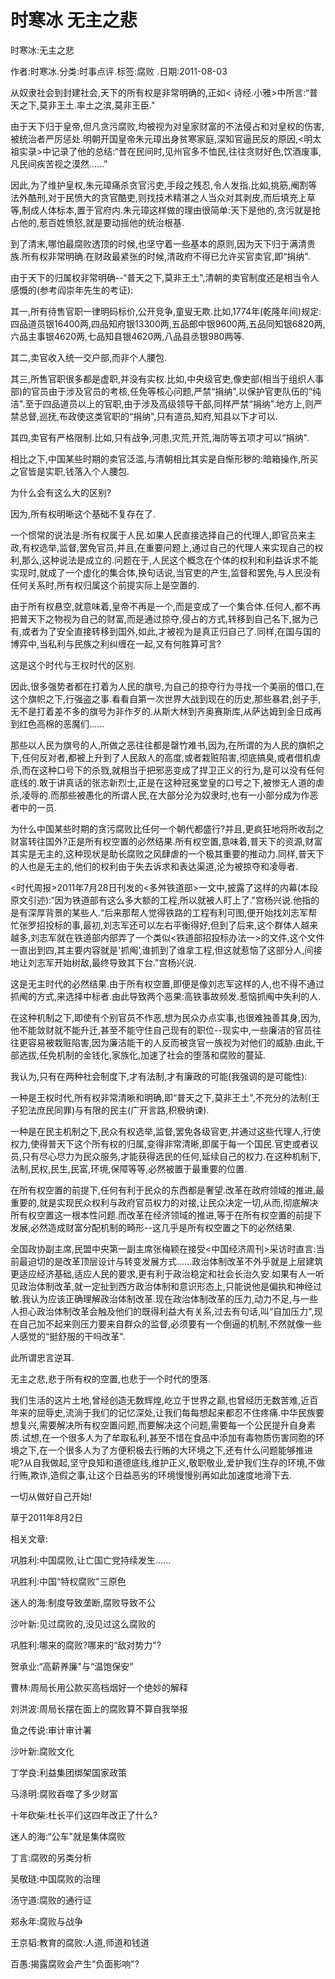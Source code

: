 # 时寒冰  无主之悲    
    
时寒冰:无主之悲    
作者:时寒冰.分类:时事点评.标签:腐败 .日期:2011-08-03    
从奴隶社会到封建社会,天下的所有权是非常明确的,正如< 诗经.小雅>中所言:“普天之下,莫非王土.率土之滨,莫非王臣."    
由于天下归于皇帝,但凡贪污腐败,均被视为对皇家财富的不法侵占和对皇权的伤害,被统治者严厉惩处.明朝开国皇帝朱元璋出身贫寒家庭,深知官逼民反的原因,<明太祖实录>中记录了他的总结:“昔在民间时,见州官多不恤民,往往贪财好色,饮酒废事,凡民间疾苦视之漠然......"    
因此,为了维护皇权,朱元璋痛杀贪官污吏,手段之残忍,令人发指.比如,挑筋,阉割等法外酷刑,对于民愤大的贪官酷吏,则找技术精湛之人当众对其剥皮,而后填充上草等,制成人体标本,置于官府内.朱元璋这样做的理由很简单:天下是他的,贪污就是抢占他的,惹百姓愤怒,就是要动摇他的统治根基.    
到了清末,哪怕最腐败透顶的时候,也坚守着一些基本的原则,因为天下归于满清贵族.所有权非常明确.在财政最紧张的时候,清政府不得已允许买官卖官,即“捐纳".    
由于天下的归属权非常明确--“普天之下,莫非王土",清朝的卖官制度还是相当令人感慨的(参考阎崇年先生的考证):    
其一,所有待售官职一律明码标价,公开竞争,童叟无欺.比如,1774年(乾隆年间)规定:四品道员银16400两,四品知府银13300两,五品郎中银9600两,五品同知银6820两,六品主事银4620两,七品知县银4620两,八品县丞银980两等.    
其二,卖官收入统一交户部,而非个人腰包.    
其三,所售官职很多都是虚职,并没有实权.比如,中央级官吏,像吏部(相当于组织人事部)的官员由于涉及官员的考核,任免等核心问题,严禁“捐纳",以保护官吏队伍的“纯洁".至于四品道员以上的官职,由于涉及高级领导干部,同样严禁“捐纳".地方上,则严禁总督,巡抚,布政使这类官职的“捐纳",只有道员,知府,知县以下才可以.    
其四,卖官有严格限制.比如,只有战争,河患,灾荒,开荒,海防等五项才可以“捐纳".    
相比之下,中国某些时期的卖官泛滥,与清朝相比其实是自惭形秽的:暗箱操作,所买之官皆是实职,钱落入个人腰包.    
为什么会有这么大的区别?    
因为,所有权明晰这个基础不复存在了.    
一个惯常的说法是:所有权属于人民.如果人民直接选择自己的代理人,即官员来主政,有权选举,监督,罢免官员,并且,在重要问题上,通过自己的代理人来实现自己的权利,那么,这种说法是成立的.问题在于,人民这个概念在个体的权利和利益诉求不能实现时,就成了一个虚化的集合体,换句话说,当官吏的产生,监督和罢免,与人民没有任何关系时,所有权归属这个前提实际上是空置的.    
由于所有权悬空,就意味着,皇帝不再是一个,而是变成了一个集合体.任何人,都不再把普天下之物视为自己的财富,而是通过掠夺,侵占的方式,转移到自己名下,据为己有,或者为了安全直接转移到国外,如此,才被视为是真正归自己了.同样,在国与国的博弈中,当私利与民族之利纠缠在一起,又有何胜算可言?    
这是这个时代与王权时代的区别.    
因此,很多强势者都在打着为人民的旗号,为自己的掠夺行为寻找一个美丽的借口,在这个旗帜之下,行强盗之事.看看自第一次世界大战到现在的历史,那些暴君,刽子手,无不是打着差不多的旗号为非作歹的.从斯大林到齐奥赛斯库,从萨达姆到金日成再到红色高棉的恶魔们......    
那些以人民为旗号的人,所做之恶往往都是罄竹难书,因为,在所谓的为人民的旗帜之下,任何反对者,都被上升到了人民敌人的高度,或者栽赃陷害,彻底搞臭,或者借机虐杀,而在这种口号下的杀戮,就相当于把邪恶变成了捍卫正义的行为,是可以没有任何底线的.敢于讲真话的张志新烈士,正是在这种冠冕堂皇的口号之下,被惨无人道的虐杀,凌辱的.而那些被愚化的所谓人民,在大部分沦为奴隶时,也有一小部分成为作恶者中的一员.    
为什么中国某些时期的贪污腐败比任何一个朝代都盛行?并且,更疯狂地将所收刮之财富转往国外?正是所有权空置的必然结果.所有权空置,意味着,普天下的资源,财富其实是无主的,这种现状是助长腐败之风肆虐的一个极其重要的推动力.同样,普天下的人也是无主的,他们的权利由于失去诉求和表达渠道,沦为被掠夺和凌辱者.    
<时代周报>2011年7月28日刊发的<多舛铁道部>一文中,披露了这样的内幕(本段原文引述):“因为铁道部有这么多大额的工程,所以就被人盯上了."宫杨兴说.他指的是有深厚背景的某些人.“后来那帮人觉得铁路的工程有利可图,便开始找刘志军帮忙张罗招投标的事,最初,刘志军还可以左右平衡得好,但到了后来,这个群体人越来越多,刘志军就在铁道部内部弄了一个类似<铁道部招投标办法一>的文件,这个文件一直出到四,其主要内容就是'抓阄’,谁抓到了谁拿工程,但这就惹恼了这部分人,间接地让刘志军开始树敌,最终导致其下台."宫杨兴说.    
这是无主时代的必然结果.由于所有权空置,即便是像刘志军这样的人,也不得不通过抓阄的方式,来选择中标者.由此导致两个恶果:高铁事故频发.惹恼抓阄中失利的人.    
在这种机制之下,即使有个别官员不作恶,想为民众办点实事,也很难独善其身,因为,他不能敛财就不能升迁,甚至不能守住自己现有的职位--现实中,一些廉洁的官员往往更容易被栽赃陷害,因为廉洁能干的人反而被贪官一族视为对他们的威胁.由此,干部选拔,任免机制的金钱化,家族化,加速了社会的堕落和腐败的蔓延.    
我认为,只有在两种社会制度下,才有法制,才有廉政的可能(我强调的是可能性):    
一种是王权时代,所有权非常清晰和明确,即“普天之下,莫非王土",不充分的法制(王子犯法庶民同罪)与有限的民主(广开言路,积极纳谏).    
一种是在民主机制之下,民众有权选举,监督,罢免各级官吏,并通过这些代理人,行使权力,使得普天下这个所有权的归属,变得非常清晰,即属于每一个国民.官吏或者议员,只有尽心尽力为民众服务,才能获得选民的任何,延续自己的权力.在这种机制下,法制,民权,民生,民富,环境,保障等等,必然被置于最重要的位置.    
在所有权空置的前提下,任何有利于民众的东西都是奢望.改革在政府领域的推进,最重要的,就是实现民众权利与政府官员权力的对接,让民众决定一切,从而,彻底解决所有权空置这一根本性问题.而改革在经济领域的推进,等于在所有权空置的前提下发展,必然造成财富分配机制的畸形--这几乎是所有权空置之下的必然结果.    
全国政协副主席,民盟中央第一副主席张梅颖在接受<中国经济周刊>采访时直言:当前最迫切的是改革顶层设计与转变发展方式......政治体制改革不外乎就是上层建筑更适应经济基础,适应人民的要求,更有利于政治稳定和社会长治久安.如果有人一听见政治体制改革,就一定扯到西方政治体制和意识形态上,只能说他是偏执和神经过敏.我认为应该正确理解政治体制改革.现在政治体制改革的压力,动力不足,与一些人担心政治体制改革会触及他们的既得利益大有关系,过去有句话,叫“自加压力",现在自己加不起来则压力要来自群众的监督,必须要有一个倒逼的机制,不然就像一些人感觉的“挺舒服的干吗改革".    
此所谓忠言逆耳.    
无主之悲,悲于所有权的空置,也悲于一个时代的堕落.    
我们生活的这片土地,曾经创造无数辉煌,屹立于世界之巅,也曾经历无数苦难,近百年来的屈辱史,流淌于我们的记忆深处,让我们每每想起来都忍不住疼痛.中华民族要想复兴,需要解决所有权空置问题,而要解决这个问题,需要每一个公民提升自身素质.试想,在一个很多人为了牟取私利,甚至不惜在食品中添加有毒物质伤害同胞的环境之下,在一个很多人为了方便积极去行贿的大环境之下,还有什么问题能够推进呢?从自我做起,坚守良知和道德底线,维护正义,敬职敬业,爱护我们生存的环境,不做行贿,欺诈,造假之事,让这个日益恶劣的环境慢慢别再如此加速度地滑下去.    
一切从做好自己开始!    
草于2011年8月2日    
    
相关文章:    
巩胜利:中国腐败,让亡国亡党持续发生......    
巩胜利:中国“特权腐败"三原色    
迷人的海:制度导致垄断,腐败导致不公    
沙叶新:见过腐败的,没见过这么腐败的    
巩胜利:哪来的腐败?哪来的“敌对势力"?    
贺承业:“高薪养廉"与“温饱保安"    
曹林:周局长用公款买高档烟好一个绝妙的解释    
刘洪波:周局长摆在面上的腐败算不算自我举报    
鱼之传说:审计审计署    
沙叶新:腐败文化    
丁学良:利益集团绑架国家政策    
马涤明:腐败吞噬了多少财富    
十年砍柴:杜长平们这四年改正了什么?    
迷人的海:“公车"就是集体腐败    
丁言:腐败的另类分析    
吴敬琏:中国腐败的治理    
汤守道:腐败的通行证    
郑永年:腐败与战争    
王京韬:教育的腐败:人道,师道和钱道    
百愚:揭露腐败会产生“负面影响"?